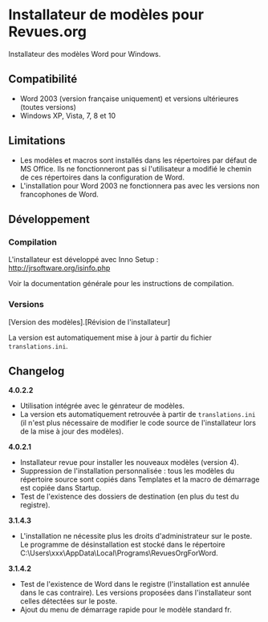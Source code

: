 # Installateur de modèles pour Revues.org

Installateur des modèles Word pour Windows.

## Compatibilité

* Word 2003 (version française uniquement) et versions ultérieures (toutes versions)
* Windows XP, Vista, 7, 8 et 10

## Limitations 

* Les modèles et macros sont installés dans les répertoires par défaut de  MS Office. Ils ne fonctionneront pas si l'utilisateur a modifié le chemin de ces répertoires dans la configuration de Word.
* L'installation pour Word 2003 ne fonctionnera pas avec les versions non francophones de Word.

## Développement

### Compilation

L'installateur est développé avec Inno Setup : http://jrsoftware.org/isinfo.php

Voir la documentation générale pour les instructions de compilation.

### Versions 

[Version des modèles].[Révision de l'installateur]

La version est automatiquement mise à jour à partir du fichier `translations.ini`.

## Changelog

**4.0.2.2**

* Utilisation intégrée avec le génrateur de modèles. 
* La version ets automatiquement retrouvée à partir de `translations.ini` (il n'est plus nécessaire de modifier le code source de l'installateur lors de la mise à jour des modèles).

**4.0.2.1**

* Installateur revue pour installer les nouveaux modèles (version 4).
* Suppression de l'installation personnalisée : tous les modèles du répertoire source sont copiés dans Templates et la macro de démarrage est copiée dans Startup.
* Test de l'existence des dossiers de destination (en plus du test du registre).

**3.1.4.3**

* L'installation ne nécessite plus les droits d'administrateur sur le poste. Le programme de désinstallation est stocké dans  le répertoire C:\Users\xxx\AppData\Local\Programs\RevuesOrgForWord.

**3.1.4.2**

* Test de l'existence de Word dans le registre (l'installation est annulée dans le cas contraire). Les versions proposées dans l'installateur sont celles détectées sur le poste.
* Ajout du menu de démarrage rapide pour le modèle standard fr.
